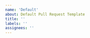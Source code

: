 ```yaml
---
name: 'Default'
about: Default Pull Request Template
title: ''
labels: ''
assignees: ''
---
```


<!-- Please add as much info as you can! -->
